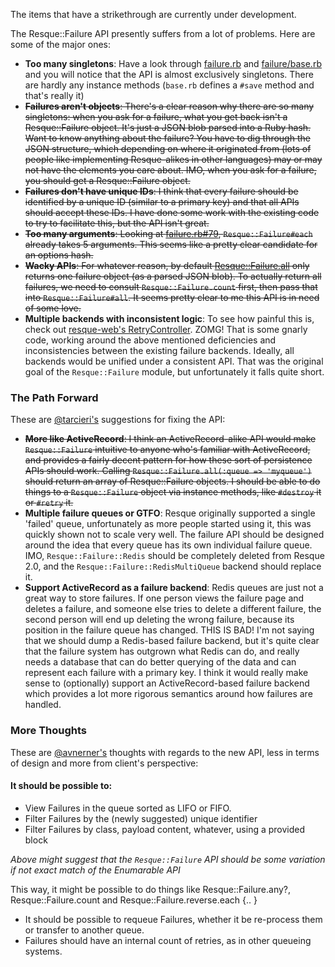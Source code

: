 The items that have a strikethrough are currently under development.

The Resque::Failure API presently suffers from a lot of problems. Here are some of the major ones:

* **Too many singletons**: Have a look through [failure.rb](https://github.com/resque/resque/blob/master/lib/resque/failure.rb) and [failure/base.rb](https://github.com/resque/resque/blob/master/lib/resque/failure/base.rb) and you will notice that the API is almost exclusively singletons. There are hardly any instance methods (`base.rb` defines a `#save` method and that's really it)
* ~~**Failures aren't objects**: There's a clear reason why there are so many singletons: when you ask for a failure, what you get back isn't a Resque::Failure object. It's just a JSON blob parsed into a Ruby hash. Want to know anything about the failure? You have to dig through the JSON structure, which depending on where it originated from (lots of people like implementing Resque-alikes in other languages) may or may not have the elements you care about. IMO, when you ask for a failure, you should get a Resque::Failure object.~~
* ~~**Failures don't have unique IDs**: I think that every failure should be identified by a unique ID (similar to a primary key) and that all APIs should accept these IDs. I have done some work with the existing code to try to facilitate this, but the API isn't great.~~
* ~~**Too many arguments**: Looking at [failure.rb#79](https://github.com/resque/resque/blob/1-x-stable/lib/resque/failure.rb#L79), `Resque::Failure#each` already takes 5 arguments. This seems like a pretty clear candidate for an options hash.~~
* ~~**Wacky APIs**: For whatever reason, by default [Resque::Failure.all](https://github.com/resque/resque/blob/1-x-stable/lib/resque/failure.rb#L79) only returns one failure object (as a parsed JSON blob). To actually return all failures, we need to consult `Resque::Failure.count` first, then pass that into `Resque::Failure#all`. It seems pretty clear to me this API is in need of some love.~~
* **Multiple backends with inconsistent logic**: To see how painful this is, check out [resque-web's RetryController](https://github.com/resque/resque-web/blob/master/app/controllers/retry_controller.rb). ZOMG! That is some gnarly code, working around the above mentioned deficiencies and inconsistencies between the existing failure backends. Ideally, all backends would be unified under a consistent API. That was the original goal of the `Resque::Failure` module, but unfortunately it falls quite short.

### The Path Forward

These are [@tarcieri's](https://github.com/tarcieri) suggestions for fixing the API:

* ~~**More like ActiveRecord**: I think an ActiveRecord-alike API would make `Resque::Failure` intuitive to anyone who's familiar with ActiveRecord, and provides a fairly decent pattern for how these sort of persistence APIs should work. Calling `Resque::Failure.all(:queue => 'myqueue')` should return an array of Resque::Failure objects. I should be able to do things to a `Resque::Failure` object via instance methods, like `#destroy` it or `#retry` it.~~
* **Multiple failure queues or GTFO**: Resque originally supported a single 'failed' queue, unfortunately as more people started using it, this was quickly shown not to scale very well. The failure API should be designed around the idea that every queue has its own individual failure queue. IMO, `Resque::Failure::Redis` should be completely deleted from Resque 2.0, and the `Resque::Failure::RedisMultiQueue` backend should replace it.
* **Support ActiveRecord as a failure backend**: Redis queues are just not a great way to store failures. If one person views the failure page and deletes a failure, and someone else tries to delete a different failure, the second person will end up deleting the wrong failure, because its position in the failure queue has changed. THIS IS BAD! I'm not saying that we should dump a Redis-based failure backend, but it's quite clear that the failure system has outgrown what Redis can do, and really needs a database that can do better querying of the data and can represent each failure with a primary key. I think it would really make sense to (optionally) support an ActiveRecord-based failure backend which provides a lot more rigorous semantics around how failures are handled.

### More Thoughts

These are [@avnerner's](https://github.com/AvnerCohen) thoughts with regards to the new API, less in terms of design and more from client's perspective: 

#### It should be possible to:

* View Failures in the queue sorted as LIFO or FIFO.
* Filter Failures by the (newly suggested) unique identifier
* Filter Failures by class, payload content, whatever, using a provided block

_Above might suggest that the `Resque::Failure` API should be some variation if not exact match of the Enumarable API_

This way, it might be possible to do things like Resque::Failure.any?, Resque::Failure.count and Resque::Failure.reverse.each {.. } 

* It should be possible to requeue Failures, whether it be re-process them or transfer to another queue.
* Failures should have an internal count of retries, as in other queueing systems.
